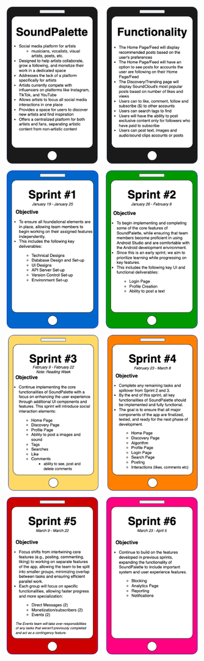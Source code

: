 ![1](Screenshots/SoundPalette1.png)

![1](Screenshots/SoundPalette2.png)

![1](Screenshots/SoundPalette3.png)

![1](Screenshots/SoundPalette4.png)
